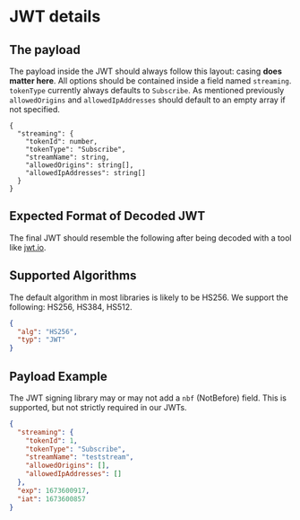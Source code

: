 # JWT details

## The payload

The payload inside the JWT should always follow this layout: casing **does matter here**. All options should be
contained inside a field named `streaming`. `tokenType` currently always defaults to `Subscribe`. As mentioned
previously `allowedOrigins` and `allowedIpAddresses` should default to an empty array if not specified.

```psuedojson
{
  "streaming": {
    "tokenId": number,
    "tokenType": "Subscribe",
    "streamName": string,
    "allowedOrigins": string[],
    "allowedIpAddresses": string[]
  }
}
```

## Expected Format of Decoded JWT

The final JWT should resemble the following after being decoded with a tool like [jwt.io](http://jwt.io).

## Supported Algorithms

The default algorithm in most libraries is likely to be HS256.
We support the following: HS256, HS384, HS512.

```json
{
  "alg": "HS256",
  "typ": "JWT"
}
```

## Payload Example

The JWT signing library may or may not add a `nbf` (NotBefore) field.
This is supported, but not strictly required in our JWTs.

```json
{
  "streaming": {
    "tokenId": 1,
    "tokenType": "Subscribe",
    "streamName": "teststream",
    "allowedOrigins": [],
    "allowedIpAddresses": []
  },
  "exp": 1673600917,
  "iat": 1673600857
}
```
